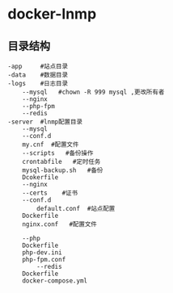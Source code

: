# docker-lnmp
## 目录结构
    -app     #站点目录
    -data    #数据目录
    -logs    #日志目录
        --mysql   #chown -R 999 mysql ,更改所有者
        --nginx
        --php-fpm
        --redis
    -server  #lnmp配置目录
        --mysql
	    --conf.d  
		my.cnf  #配置文件
	    --scripts   #备份操作
		crontabfile   #定时任务 
		mysql-backup.sh   #备份
		Dcokerfile
	    --nginx
		--certs    #证书
		--conf.d
		    default.conf  #站点配置
		Dockerfile 
		nginx.conf   #配置文件

	    --php
		Dockerfile
		php-dev.ini
		php-fpm.conf
            --redis
		Dockerfile
	    docker-compose.yml

